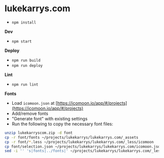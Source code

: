 lukekarrys.com
=======================

- `npm install`

**Dev**
- `npm start`

**Deploy**
- `npm run build`
- `npm run deploy`

**Lint**
- `npm run lint`

**Fonts**
- Load `icomoon.json` at [https://icomoon.io/app/#/projects](https://icomoon.io/app/#/projects)
- Add/remove fonts
- "Generate font" with existing settings
- Run the following to copy the necessary font files:
```sh
unzip lukekarryscom.zip -d font
cp -r font/fonts ~/projects/lukekarrys/lukekarrys.com/_assets
cp -r font/*.less ~/projects/lukekarrys/lukekarrys.com/_less/icomoon
cp font/selection.json ~/projects/lukekarrys/lukekarrys.com/icomoon.json
sed -i '' 's|fonts|../fonts|' ~/projects/lukekarrys/lukekarrys.com/_less/icomoon/variables.less
```
